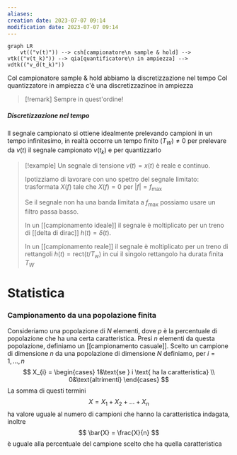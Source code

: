 ```yaml
---
aliases: 
creation date: 2023-07-07 09:14
modification date: 2023-07-07 09:14
---
```


```mermaid
graph LR
	vt(("v(t)")) --> csh[campionatore\n sample & hold] --> vtk(("v(t_k)")) --> qia[quantificatore\n in ampiezza] --> vdtk(("v_d(t_k)"))

```

Col campionatore sample & hold abbiamo la discretizzazione nel tempo
Col quantizzatore in ampiezza c'è una discretizzazinoe in ampiezza

>[!remark]
>Sempre in quest'ordine!

##### Discretizzazione nel tempo
Il segnale campionato si ottiene idealmente prelevando campioni in un tempo infinitesimo, in realtà occorre un tempo finito $(T_{W}) \neq 0$ per prelevare da $v(t)$ il segnale campionato $v(t_{k})$ e per quantizzarlo

>[!example]
>Un segnale di tensione $v(t) = x(t)$ è reale e continuo.
>
>Ipotizziamo di lavorare con uno spettro del segnale limitato: trasformata $X(f)$ tale che $X(f) = 0$ per $|f| = f_{\max}$
>
>Se il segnale non ha una banda limitata a $f_{\max}$ possiamo usare un filtro passa basso.
>
>In un [[campionamento ideale]] il segnale è moltiplicato per un treno di [[delta di dirac]] $h(t) = \delta(t)$. 
>
>In un [[campionamento reale]] il segnale è moltiplicato per un treno di rettangoli $h(t) = \text{rect}(t / T_{w})$ in cui il singolo rettangolo ha durata finita $T_{W}$

# Statistica

### Campionamento da una popolazione finita
Consideriamo una popolazione di $N$ elementi, dove $p$ è la percentuale di popolazione che ha una certa caratteristica.
Presi $n$ elementi da questa popolazione, definiamo un [[campionamento casuale]].
Scelto un campione di dimensione $n$ da una popolazione di dimensione $N$ definiamo, per $i=1,\dots,n$
$$ X_{i} = \begin{cases}
1&\text{se } i \text{ ha la caratteristica} \\
0&\text{altrimenti}
\end{cases} $$
La somma di questi termini
$$X=X_{1} + X_{2} + \dots + X_{n}$$
ha valore uguale al numero di campioni che hanno la caratteristica indagata, inoltre
$$ \bar{X} = \frac{X}{n} $$
è uguale alla percentuale del campione scelto che ha quella caratteristica